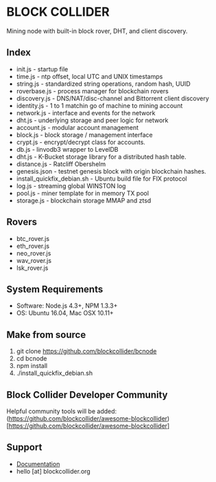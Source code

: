 BLOCK COLLIDER 
==============
Mining node with built-in block rover, DHT, and client discovery. 

## Index
* init.js - startup file
* time.js - ntp offset, local UTC and UNIX timestamps
* string.js - standardized string operations, random hash, UUID
* roverbase.js - process manager for blockchain rovers 
* discovery.js - DNS/NAT/disc-channel and Bittorrent client discovery
* identity.js - 1 to 1 matchin go of machine to mining account
* network.js - interface and events for the network
* dht.js - underlying storage and peer logic for network 
* account.js - modular account management
* block.js - block storage / management interface
* crypt.js - encrypt/decrypt class for accounts. 
* db.js - linvodb3 wrapper to LevelDB
* dht.js - K-Bucket storage library for a distributed hash table. 
* distance.js - Ratcliff Obershelm 
* genesis.json - testnet genesis block with origin blockchain hashes. 
* install_quickfix_debian.sh - Ubuntu build file for FIX protocol
* log.js - streaming global WINSTON log 
* pool.js - miner template for in memory TX pool 
* storage.js - blockchain storage MMAP and ztsd

## Rovers
* btc_rover.js
* eth_rover.js
* neo_rover.js
* wav_rover.js
* lsk_rover.js

## System Requirements
* Software: Node.js 4.3+, NPM 1.3.3+
* OS: Ubuntu 16.04, Mac OSX 10.11+

## Make from source 
1. git clone https://github.com/blockcollider/bcnode
2. cd bcnode
3. npm install
4. ./install_quickfix_debian.sh

## Block Collider Developer Community

Helpful community tools will be added: (https://github.com/blockcollider/awesome-blockcollider)[https://github.com/blockcollider/awesome-blockcollider]

## Support
* [Documentation](https://docs.blockcollider.org/docs)
* hello [at] blockcollider.org 

